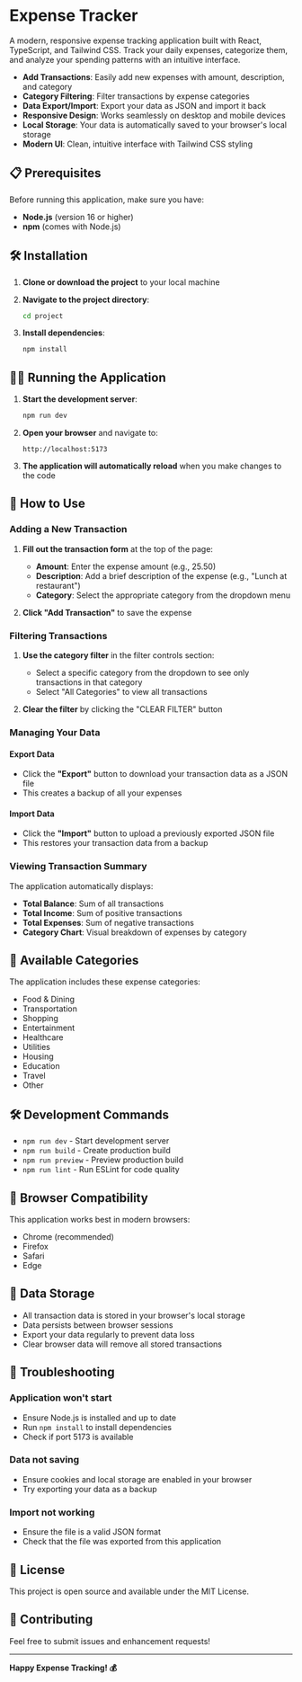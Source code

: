 # Expense Tracker

A modern, responsive expense tracking application built with React, TypeScript, and Tailwind CSS. Track your daily expenses, categorize them, and analyze your spending patterns with an intuitive interface.



- **Add Transactions**: Easily add new expenses with amount, description, and category
- **Category Filtering**: Filter transactions by expense categories
- **Data Export/Import**: Export your data as JSON and import it back
- **Responsive Design**: Works seamlessly on desktop and mobile devices
- **Local Storage**: Your data is automatically saved to your browser's local storage
- **Modern UI**: Clean, intuitive interface with Tailwind CSS styling

## 📋 Prerequisites

Before running this application, make sure you have:

- **Node.js** (version 16 or higher)
- **npm** (comes with Node.js)

## 🛠️ Installation

1. **Clone or download the project** to your local machine

2. **Navigate to the project directory**:
   ```bash
   cd project
   ```

3. **Install dependencies**:
   ```bash
   npm install
   ```

## 🏃‍♂️ Running the Application

1. **Start the development server**:
   ```bash
   npm run dev
   ```

2. **Open your browser** and navigate to:
   ```
   http://localhost:5173
   ```

3. **The application will automatically reload** when you make changes to the code

## 📖 How to Use

### Adding a New Transaction

1. **Fill out the transaction form** at the top of the page:
   - **Amount**: Enter the expense amount (e.g., 25.50)
   - **Description**: Add a brief description of the expense (e.g., "Lunch at restaurant")
   - **Category**: Select the appropriate category from the dropdown menu

2. **Click "Add Transaction"** to save the expense

### Filtering Transactions

1. **Use the category filter** in the filter controls section:
   - Select a specific category from the dropdown to see only transactions in that category
   - Select "All Categories" to view all transactions

2. **Clear the filter** by clicking the "CLEAR FILTER" button

### Managing Your Data

#### Export Data
- Click the **"Export"** button to download your transaction data as a JSON file
- This creates a backup of all your expenses

#### Import Data
- Click the **"Import"** button to upload a previously exported JSON file
- This restores your transaction data from a backup

### Viewing Transaction Summary

The application automatically displays:
- **Total Balance**: Sum of all transactions
- **Total Income**: Sum of positive transactions
- **Total Expenses**: Sum of negative transactions
- **Category Chart**: Visual breakdown of expenses by category

## 🎨 Available Categories

The application includes these expense categories:
- Food & Dining
- Transportation
- Shopping
- Entertainment
- Healthcare
- Utilities
- Housing
- Education
- Travel
- Other

## 🛠️ Development Commands

- `npm run dev` - Start development server
- `npm run build` - Create production build
- `npm run preview` - Preview production build
- `npm run lint` - Run ESLint for code quality

## 📱 Browser Compatibility

This application works best in modern browsers:
- Chrome (recommended)
- Firefox
- Safari
- Edge

## 💾 Data Storage

- All transaction data is stored in your browser's local storage
- Data persists between browser sessions
- Export your data regularly to prevent data loss
- Clear browser data will remove all stored transactions

## 🔧 Troubleshooting

### Application won't start
- Ensure Node.js is installed and up to date
- Run `npm install` to install dependencies
- Check if port 5173 is available

### Data not saving
- Ensure cookies and local storage are enabled in your browser
- Try exporting your data as a backup

### Import not working
- Ensure the file is a valid JSON format
- Check that the file was exported from this application

## 📄 License

This project is open source and available under the MIT License.

## 🤝 Contributing

Feel free to submit issues and enhancement requests!

---

**Happy Expense Tracking! 💰** 